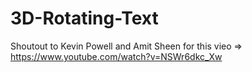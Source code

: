 # 3D-Rotating-Text
Shoutout to Kevin Powell and Amit Sheen for this vieo => 
https://www.youtube.com/watch?v=NSWr6dkc_Xw
